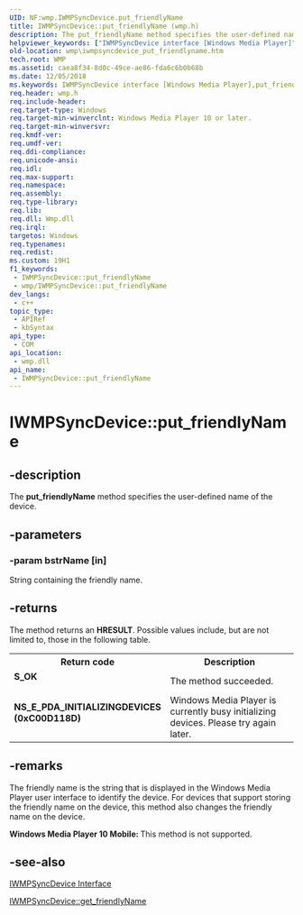 ```yaml
---
UID: NF:wmp.IWMPSyncDevice.put_friendlyName
title: IWMPSyncDevice::put_friendlyName (wmp.h)
description: The put_friendlyName method specifies the user-defined name of the device.
helpviewer_keywords: ["IWMPSyncDevice interface [Windows Media Player]","put_friendlyName method","IWMPSyncDevice.put_friendlyName","IWMPSyncDevice::put_friendlyName","IWMPSyncDeviceput_friendlyName","put_friendlyName","put_friendlyName method [Windows Media Player]","put_friendlyName method [Windows Media Player]","IWMPSyncDevice interface","wmp.iwmpsyncdevice_put_friendlyname","wmp/IWMPSyncDevice::put_friendlyName"]
old-location: wmp\iwmpsyncdevice_put_friendlyname.htm
tech.root: WMP
ms.assetid: caea8f34-8d0c-49ce-ae86-fda6c6b0b68b
ms.date: 12/05/2018
ms.keywords: IWMPSyncDevice interface [Windows Media Player],put_friendlyName method, IWMPSyncDevice.put_friendlyName, IWMPSyncDevice::put_friendlyName, IWMPSyncDeviceput_friendlyName, put_friendlyName, put_friendlyName method [Windows Media Player], put_friendlyName method [Windows Media Player],IWMPSyncDevice interface, wmp.iwmpsyncdevice_put_friendlyname, wmp/IWMPSyncDevice::put_friendlyName
req.header: wmp.h
req.include-header: 
req.target-type: Windows
req.target-min-winverclnt: Windows Media Player 10 or later.
req.target-min-winversvr: 
req.kmdf-ver: 
req.umdf-ver: 
req.ddi-compliance: 
req.unicode-ansi: 
req.idl: 
req.max-support: 
req.namespace: 
req.assembly: 
req.type-library: 
req.lib: 
req.dll: Wmp.dll
req.irql: 
targetos: Windows
req.typenames: 
req.redist: 
ms.custom: 19H1
f1_keywords:
 - IWMPSyncDevice::put_friendlyName
 - wmp/IWMPSyncDevice::put_friendlyName
dev_langs:
 - c++
topic_type:
 - APIRef
 - kbSyntax
api_type:
 - COM
api_location:
 - wmp.dll
api_name:
 - IWMPSyncDevice::put_friendlyName
---
```


# IWMPSyncDevice::put_friendlyName


## -description

The <b>put_friendlyName</b> method specifies the user-defined name of the device.

## -parameters

### -param bstrName [in]

String containing the friendly name.

## -returns

The method returns an <b>HRESULT</b>. Possible values include, but are not limited to, those in the following table.

<table>
<tr>
<th>Return code</th>
<th>Description</th>
</tr>
<tr>
<td width="40%">
<dl>
<dt><b>S_OK</b></dt>
</dl>
</td>
<td width="60%">
The method succeeded.

</td>
</tr>
<tr>
<td width="40%">
<dl>
<dt><b>NS_E_PDA_INITIALIZINGDEVICES (0xC00D118D)</b></dt>
</dl>
</td>
<td width="60%">
Windows Media Player is currently busy initializing devices. Please try again later.

</td>
</tr>
</table>

## -remarks

The friendly name is the string that is displayed in the Windows Media Player user interface to identify the device. For devices that support storing the friendly name on the device, this method also changes the friendly name on the device.

<b>Windows Media Player 10 Mobile: </b>This method is not supported.

## -see-also

<a href="/windows/desktop/api/wmp/nn-wmp-iwmpsyncdevice">IWMPSyncDevice Interface</a>



<a href="/windows/desktop/api/wmp/nf-wmp-iwmpsyncdevice-get_friendlyname">IWMPSyncDevice::get_friendlyName</a>

